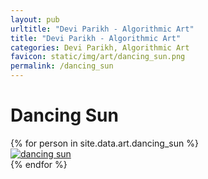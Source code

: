 ```yaml
---
layout: pub
urltitle: "Devi Parikh - Algorithmic Art"
title: "Devi Parikh - Algorithmic Art"
categories: Devi Parikh, Algorithmic Art
favicon: static/img/art/dancing_sun.png
permalink: /dancing_sun
---
```


# Dancing Sun

<div class = 'art'>
  {% for person in site.data.art.dancing_sun %}
  <div class = 'artpiece'>
    <a href = '{{ person.link }}'><img src = '{{person.link}}' alt = 'dancing sun'></a>
  </div>
  {% endfor %}
</div>